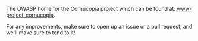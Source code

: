 The OWASP home for the Cornucopia project which can be found at: [www-project-cornucopia](https://owasp.org/www-project-cornucopia/).

For any improvements, make sure to open up an issue or a pull request, and we'll make sure to tend to it!

